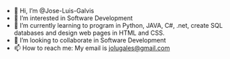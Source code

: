 - 👋 Hi, I’m @Jose-Luis-Galvis
- 👀 I’m interested in Software Development
- 🌱 I’m currently learning to program in Python, JAVA, C#, .net, create SQL databases and design web pages in HTML and CSS.
- 💞️ I’m looking to collaborate in Software Development
- 📫 How to reach me: My email is jolugales@gmail.com

<!---
JoseLuisGalvis/JoseLuisGalvis is a ✨ special ✨ repository because its `README.md` (this file) appears on your GitHub profile.
You can click the Preview link to take a look at your changes.
--->
